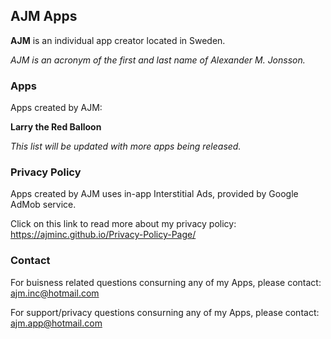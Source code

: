 ## AJM Apps

**AJM** is an individual app creator located in Sweden.

*AJM is an acronym of the first and last name of Alexander M. Jonsson.*



### Apps
Apps created by AJM:

**Larry the Red Balloon**

*This list will be updated with more apps being released.*


### Privacy Policy
Apps created by AJM uses in-app Interstitial Ads, provided by Google AdMob service.

Click on this link to read more about my privacy policy: https://ajminc.github.io/Privacy-Policy-Page/



### Contact

For buisness related questions consurning any of my Apps, please contact: ajm.inc@hotmail.com

For support/privacy questions consurning any of my Apps, please contact: ajm.app@hotmail.com


